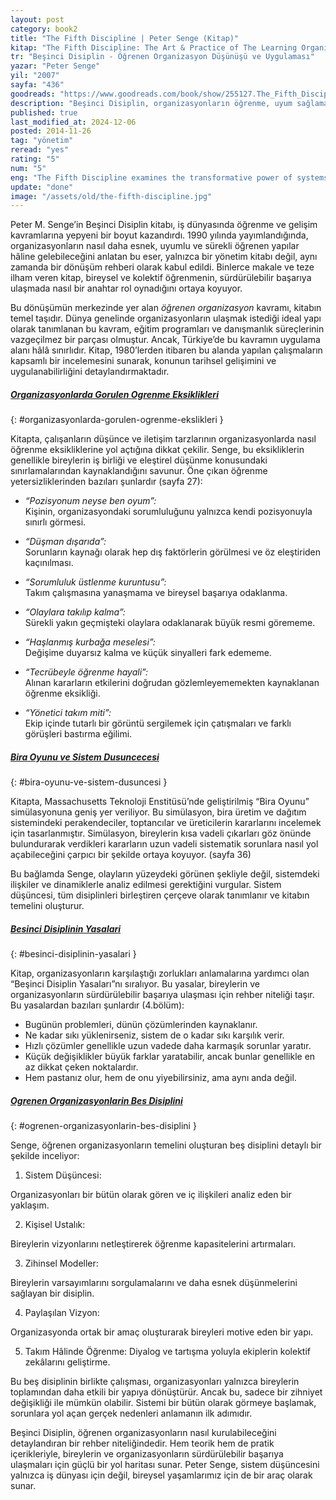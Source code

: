 ```yaml
---
layout: post
category: book2
title: "The Fifth Discipline | Peter Senge (Kitap)"
kitap: "The Fifth Discipline: The Art & Practice of The Learning Organization"
tr: "Beşinci Disiplin - Öğrenen Organizasyon Düşünüşü ve Uygulaması"
yazar: "Peter Senge"
yil: "2007"
sayfa: "436"
goodreads: "https://www.goodreads.com/book/show/255127.The_Fifth_Discipline"
description: "Beşinci Disiplin, organizasyonların öğrenme, uyum sağlama ve yenilikçi düşünceyle sürdürülebilir başarıya ulaşmalarını sağlayan beş temel disiplini ve sistem düşüncesinin dönüştürücü etkisini ele alıyor."
published: true
last_modified_at: 2024-12-06
posted: 2014-11-26
tag: "yönetim"
reread: "yes"
rating: "5"
num: "5"
eng: "The Fifth Discipline examines the transformative power of systems thinking and outlines five core disciplines that enable organizations to learn, adapt, and thrive in an ever-changing world."
update: "done"
image: "/assets/old/the-fifth-discipline.jpg"
---
```


Peter M. Senge’in Beşinci Disiplin kitabı, iş dünyasında öğrenme ve gelişim kavramlarına yepyeni bir boyut kazandırdı. 1990 yılında yayımlandığında, organizasyonların nasıl daha esnek, uyumlu ve sürekli öğrenen yapılar hâline gelebileceğini anlatan bu eser, yalnızca bir yönetim kitabı değil, aynı zamanda bir dönüşüm rehberi olarak kabul edildi. Binlerce makale ve teze ilham veren kitap, bireysel ve kolektif öğrenmenin, sürdürülebilir başarıya ulaşmada nasıl bir anahtar rol oynadığını ortaya koyuyor.

Bu dönüşümün merkezinde yer alan _öğrenen organizasyon_ kavramı, kitabın temel taşıdır. Dünya genelinde organizasyonların ulaşmak istediği ideal yapı olarak tanımlanan bu kavram, eğitim programları ve danışmanlık süreçlerinin vazgeçilmez bir parçası olmuştur. Ancak, Türkiye’de bu kavramın uygulama alanı hâlâ sınırlıdır. Kitap, 1980’lerden itibaren bu alanda yapılan çalışmaların kapsamlı bir incelemesini sunarak, konunun tarihsel gelişimini ve uygulanabilirliğini detaylandırmaktadır.

##### [Organizasyonlarda Gorulen Ogrenme Eksiklikleri](#organizasyonlarda-gorulen-ogrenme-eksiklikleri)

{: #organizasyonlarda-gorulen-ogrenme-ekslikleri }

Kitapta, çalışanların düşünce ve iletişim tarzlarının organizasyonlarda nasıl öğrenme eksikliklerine yol açtığına dikkat çekilir. Senge, bu eksikliklerin genellikle bireylerin iş birliği ve eleştirel düşünme konusundaki sınırlamalarından kaynaklandığını savunur. Öne çıkan öğrenme yetersizliklerinden bazıları şunlardır (sayfa 27):

- _“Pozisyonum neyse ben oyum”:_  
  Kişinin, organizasyondaki sorumluluğunu yalnızca kendi pozisyonuyla sınırlı görmesi.

- _“Düşman dışarıda”:_  
  Sorunların kaynağı olarak hep dış faktörlerin görülmesi ve öz eleştiriden kaçınılması.

- _“Sorumluluk üstlenme kuruntusu”:_  
  Takım çalışmasına yanaşmama ve bireysel başarıya odaklanma.

- _“Olaylara takılıp kalma”:_  
  Sürekli yakın geçmişteki olaylara odaklanarak büyük resmi görememe.

- _“Haşlanmış kurbağa meselesi”:_  
  Değişime duyarsız kalma ve küçük sinyalleri fark edememe.

- _“Tecrübeyle öğrenme hayali”:_  
  Alınan kararların etkilerini doğrudan gözlemleyememekten kaynaklanan öğrenme eksikliği.

- _“Yönetici takım miti”:_  
  Ekip içinde tutarlı bir görüntü sergilemek için çatışmaları ve farklı görüşleri bastırma eğilimi.

##### [Bira Oyunu ve Sistem Dusuncecesi](#bira-oyunu-ve-sistem-dusuncesi)

{: #bira-oyunu-ve-sistem-dusuncesi }

Kitapta, Massachusetts Teknoloji Enstitüsü’nde geliştirilmiş “Bira Oyunu” simülasyonuna geniş yer veriliyor. Bu simülasyon, bira üretim ve dağıtım sistemindeki perakendeciler, toptancılar ve üreticilerin kararlarını incelemek için tasarlanmıştır. Simülasyon, bireylerin kısa vadeli çıkarları göz önünde bulundurarak verdikleri kararların uzun vadeli sistematik sorunlara nasıl yol açabileceğini çarpıcı bir şekilde ortaya koyuyor. (sayfa 36)

Bu bağlamda Senge, olayların yüzeydeki görünen şekliyle değil, sistemdeki ilişkiler ve dinamiklerle analiz edilmesi gerektiğini vurgular. Sistem düşüncesi, tüm disiplinleri birleştiren çerçeve olarak tanımlanır ve kitabın temelini oluşturur.

##### [Besinci Disiplinin Yasalari](#besinci-disiplinin-yasalari)

{: #besinci-disiplinin-yasalari }

Kitap, organizasyonların karşılaştığı zorlukları anlamalarına yardımcı olan “Beşinci Disiplin Yasaları”nı sıralıyor. Bu yasalar, bireylerin ve organizasyonların sürdürülebilir başarıya ulaşması için rehber niteliği taşır. Bu yasalardan bazıları şunlardır (4.bölüm):

- Bugünün problemleri, dünün çözümlerinden kaynaklanır.
- Ne kadar sıkı yüklenirseniz, sistem de o kadar sıkı karşılık verir.
- Hızlı çözümler genellikle uzun vadede daha karmaşık sorunlar yaratır.
- Küçük değişiklikler büyük farklar yaratabilir, ancak bunlar genellikle en az dikkat çeken noktalardır.
- Hem pastanız olur, hem de onu yiyebilirsiniz, ama aynı anda değil.

##### [Ogrenen Organizasyonlarin Bes Disiplini](#ogrenen-organizasyonlarin-bes-disiplini)

{: #ogrenen-organizasyonlarin-bes-disiplini }

Senge, öğrenen organizasyonların temelini oluşturan beş disiplini detaylı bir şekilde inceliyor:

1. Sistem Düşüncesi:

Organizasyonları bir bütün olarak gören ve iç ilişkileri analiz eden bir yaklaşım.

2. Kişisel Ustalık:

Bireylerin vizyonlarını netleştirerek öğrenme kapasitelerini artırmaları.

3. Zihinsel Modeller:

Bireylerin varsayımlarını sorgulamalarını ve daha esnek düşünmelerini sağlayan bir disiplin.

4. Paylaşılan Vizyon:

Organizasyonda ortak bir amaç oluşturarak bireyleri motive eden bir yapı.

5. Takım Hâlinde Öğrenme:
   Diyalog ve tartışma yoluyla ekiplerin kolektif zekâlarını geliştirme.

Bu beş disiplinin birlikte çalışması, organizasyonları yalnızca bireylerin toplamından daha etkili bir yapıya dönüştürür. Ancak bu, sadece bir zihniyet değişikliği ile mümkün olabilir. Sistemi bir bütün olarak görmeye başlamak, sorunlara yol açan gerçek nedenleri anlamanın ilk adımıdır.

Beşinci Disiplin, öğrenen organizasyonların nasıl kurulabileceğini detaylandıran bir rehber niteliğindedir. Hem teorik hem de pratik içerikleriyle, bireylerin ve organizasyonların sürdürülebilir başarıya ulaşmaları için güçlü bir yol haritası sunar. Peter Senge, sistem düşüncesini yalnızca iş dünyası için değil, bireysel yaşamlarımız için de bir araç olarak sunar.
